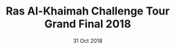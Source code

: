 ---
templateKey: event
image: /img/ghala_golf_oman.png
title: Ras Al-Khaimah Challenge Tour Grand Final 2018
location: Ras Al-Khaimah
date: 31 Oct 2018
type:
  - label: Sponsored Events
description: >-
  Lorem ipsum dolor sit amet, consectetur adipiscing elit. Etiam nec tellus eu
  lorem sodales placerat. Sed non est libero. Aliquam scelerisque dignissim
  turpis, sed facilisis eros bibendum aliquam. Nulla sagittis tempor turpis,
  consectetur efficitur est dignissim sit amet. 
images:
  - image: /img/c1e75a955df41e3ac1a36cec3b327647e60105cf.png
  - image: /img/531606b0bf33489347ffbab53c37ba0c4a044c7f.png
  - image: /img/476f27950b961958300c29ea794971e805533e9f.png
imagesPerSlide: '3'
---